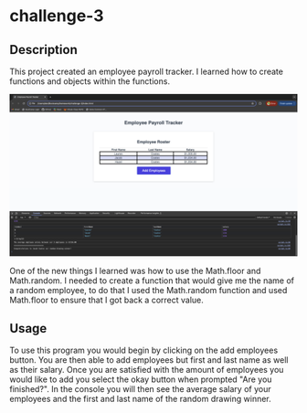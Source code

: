# challenge-3

## Description 

This project created an employee payroll tracker. I learned how to create functions and objects within the functions. 


![alt text](<Employee Payroll Tracker.png>)

One of the new things I learned was how to use the Math.floor and Math.random. 
I needed to create a function that would give me the name of a random employee, to do that I used the Math.random function and used Math.floor to ensure that I got back a correct value. 


## Usage 
To use this program you would begin by clicking on the add employees button. You are then able to add employees but first and last name as well as their salary. Once you are satisfied with the amount of employees you would like to add you select the okay button when prompted "Are you finished?". In the console you will then see the average salary of your employees and the first and last name of the random drawing winner. 



